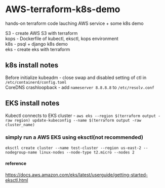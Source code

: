 # AWS-terraform-k8s-demo
hands-on terraform code lauching AWS service + some k8s demo<br>

S3 - create AWS S3 with terraform <br>
kops - Dockerfile of kubectl, eksctl, kops environment <br>
k8s - psql + django k8s demo <br>
eks - create eks with terraform <br>

## k8s install notes
Before initialize kubeadm - close swap and disabled setting of ctl in `/etc/containerd/config.toml` <br>
CoreDNS crashloopback - add `nameserver 8.8.8.8` to `/etc/resolv.conf` 

## EKS install notes
Kubectl connects to EKS cluster - `aws eks --region $(terraform output -raw region) update-kubeconfig --name $(terraform output -raw cluster_name)`

### simply run a AWS EKS using eksctl(not recommended)
    eksctl create cluster --name test-cluster --region us-east-2 --nodegroup-name linux-nodes --node-type t2.micro --nodes 2
  
#### reference
https://docs.aws.amazon.com/eks/latest/userguide/getting-started-eksctl.html

